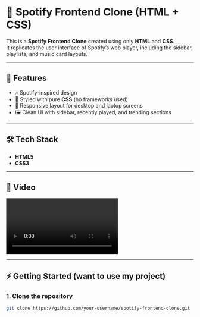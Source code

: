 # 🎵 Spotify Frontend Clone (HTML + CSS)

This is a **Spotify Frontend Clone** created using only **HTML** and **CSS**.  
It replicates the user interface of Spotify’s web player, including the sidebar, playlists, and music card layouts.

---

## 🚀 Features
- 🎶 Spotify-inspired design  
- 🎨 Styled with pure **CSS** (no frameworks used)  
- 📱 Responsive layout for desktop and laptop screens  
- 🖼️ Clean UI with sidebar, recently played, and trending sections  

---

## 🛠️ Tech Stack
- **HTML5**  
- **CSS3**  

---

## 📸 Video
<video src="demo video.mp4" controls-width="600">Your browser does not support video tag.</video>

---

## ⚡ Getting Started (want to use my project)
### 1. Clone the repository
```bash
git clone https://github.com/your-username/spotify-frontend-clone.git
